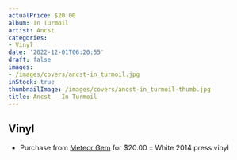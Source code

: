 ```yaml
---
actualPrice: $20.00
album: In Turmoil
artist: Ancst
categories:
- Vinyl
date: '2022-12-01T06:20:55'
draft: false
images:
- /images/covers/ancst-in_turmoil.jpg
inStock: true
thumbnailImage: /images/covers/ancst-in_turmoil-thumb.jpg
title: Ancst - In Turmoil
---
```


## Vinyl
* Purchase from [Meteor Gem](https://meteor-gem.com/products/ancst-in-turmoil-lp) for $20.00 :: White 2014 press vinyl
